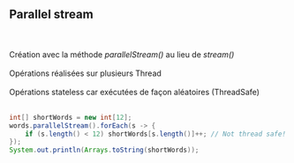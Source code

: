## Parallel stream
<br><br>
Création avec la méthode _parallelStream()_ au lieu de _stream()_
<br><br>
Opérations réalisées sur plusieurs Thread
<br><br>
Opérations stateless car exécutées de façon aléatoires (ThreadSafe)
<br><br>
```java
int[] shortWords = new int[12]; 
words.parallelStream().forEach(s -> { 
    if (s.length() < 12) shortWords[s.length()]++; // Not thread safe! 
}); 
System.out.println(Arrays.toString(shortWords));
```
<br><br>